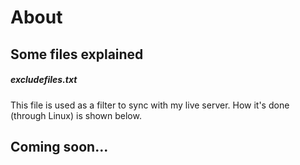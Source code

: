 # About

## Some files explained

##### excludefiles.txt
This file is used as a filter to sync with my live server. How it's done (through Linux) is shown below.

## Coming soon...
